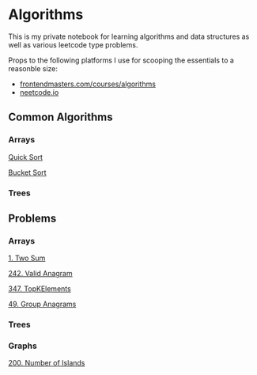 # Algorithms

This is my private notebook for learning algorithms and data structures as well as various leetcode type problems.

Props to the following platforms I use for scooping the essentials to a reasonble size:
- [frontendmasters.com/courses/algorithms](frontendmasters.com/courses/algorithms)
- [neetcode.io](neetcode.io)

## Common Algorithms

### Arrays

[Quick Sort](Algorithms/Algorithms.Tests/Common/Arrays/Sorting/QuickSort.cs)  
  
[Bucket Sort](Algorithms/Algorithms.Tests/Common/Arrays/Sorting/BucketSort.cs)

### Trees

## Problems

### Arrays

[1. Two Sum](Algorithms/Algorithms.Tests/Exercises/Arrays/1.%20Two%20Sum%20E.cs)  
  
[242. Valid Anagram](Algorithms/Algorithms.Tests/Exercises/Arrays/242.%20Valid%20Anagram%20E.cs)
  
[347. TopKElements](Algorithms/Algorithms.Tests/Exercises/Arrays/347.%20TopKElements%20M.cs)
  
[49. Group Anagrams](Algorithms/Algorithms.Tests/Exercises/Arrays/49.%20Group%20Anagrams%20M.cs)
  

### Trees


### Graphs 

[200. Number of Islands](Algorithms/Algorithms.Tests/Exercises/Graphs/200.%20Number%20of%20Islands%20M.cs)
